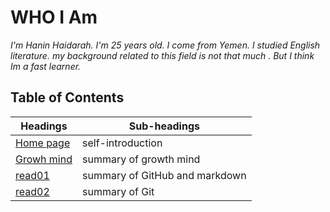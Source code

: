 # WHO I Am 
*I'm Hanin Haidarah. I'm 25 years old. I come from Yemen. I studied English literature. my background  related to this field is not that much . But I think Im a fast learner.*




    
  ## **Table of  Contents**  
Headings                                                   | Sub-headings
------------                                               |-------------
[Home page](https://haninhaidrah.github.io/reading-notes/) | self-introduction
[Growh mind](https://haninhaidrah.github.io/reading-notes/growthmind)  |summary of growth mind
[read01](https://haninhaidrah.github.io/reading-notes/read01)      | summary of GitHub and markdown
[read02](https://haninhaidrah.github.io/reading-notes/read02)      | summary of Git
